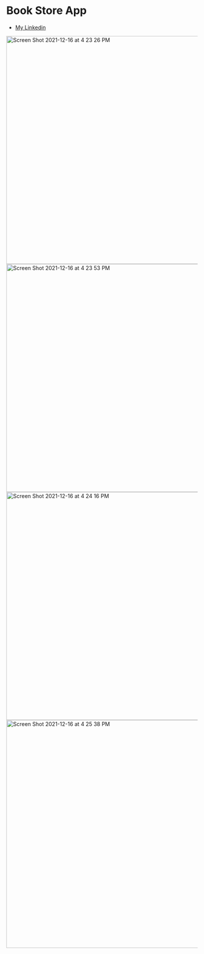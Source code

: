 # Book Store App 
- [My Linkedin](https://www.linkedin.com/in/fami2030//)


<img width="600" alt="Screen Shot 2021-12-16 at 4 23 26 PM" src="https://user-images.githubusercontent.com/86506519/146344460-57df80e1-dce2-4bc3-bffd-ba6034e91f28.png">
<img width="600" alt="Screen Shot 2021-12-16 at 4 23 53 PM" src="https://user-images.githubusercontent.com/86506519/146344479-726201e0-c9a1-4af9-bec9-3956faf87e11.png">
<img width="600" alt="Screen Shot 2021-12-16 at 4 24 16 PM" src="https://user-images.githubusercontent.com/86506519/146344484-f91c6f13-8055-4612-a3cc-bf9cc11bd712.png">
<img width="600" alt="Screen Shot 2021-12-16 at 4 25 38 PM" src="https://user-images.githubusercontent.com/86506519/146344490-4df2f1f0-d940-4af9-b9bf-6972cd9efc02.png">
